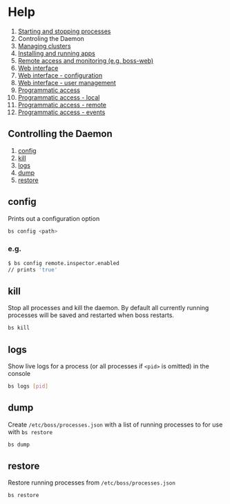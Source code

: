 # Help

1. [Starting and stopping processes](processes.md)
1. Controling the Daemon
1. [Managing clusters](clusters.md)
1. [Installing and running apps](apps.md)
1. [Remote access and monitoring (e.g. boss-web)](remote.md)
1. [Web interface](web.md)
1. [Web interface - configuration](web-config.md)
1. [Web interface - user management](web-uesrs.md)
1. [Programmatic access](programmatic-access.md)
1. [Programmatic access - local](programmatic-access-local.md)
1. [Programmatic access - remote](programmatic-access-remote.md)
1. [Programmatic access - events](programmatic-access-events.md)

## Controlling the Daemon

1. [config](#config)
1. [kill](#kill)
1. [logs](#logs)
1. [dump](#dump)
1. [restore](#restore)

## config

Prints out a configuration option

```sh
bs config <path>
```

### e.g.

```sh
$ bs config remote.inspector.enabled
// prints 'true'
```

## kill

Stop all processes and kill the daemon.  By default all currently running processes will be saved and restarted when boss restarts.

```sh
bs kill
```

## logs

Show live logs for a process (or all processes if `<pid>` is omitted) in the console

```sh
bs logs [pid]
```

## dump

Create `/etc/boss/processes.json` with a list of running processes to for use with `bs restore`

```sh
bs dump
```

## restore

Restore running processes from `/etc/boss/processes.json`

```sh
bs restore
```
